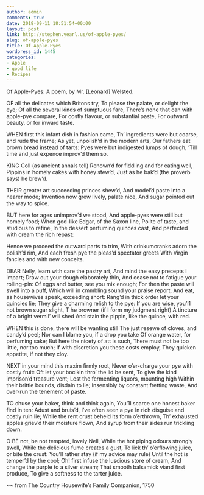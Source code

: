 ```yaml
---
author: admin
comments: true
date: 2018-09-11 18:51:54+00:00
layout: post
link: http://stephen.yearl.us/of-apple-pyes/
slug: of-apple-pyes
title: Of Apple-Pyes
wordpress_id: 1445
categories:
- Apple
- good life
- Recipes
---
```


Of Apple-Pyes: A poem, by Mr. [Leonard] Welsted.

OF all the delicates which Britons try, 
To please the palate, or delight the eye; 
Of all the several kinds of sumptuous fare, 
There’s none that can with apple-pye compare, 
For costly flavour, or substantial paste, 
For outward beauty, or for inward taste.

WHEN first this infant dish in fashion came, 
Th’ ingredients were but coarse, and rude the frame; 
As yet, unpolish’d in the modern arts, 
Our fathers eat brown bread instead of tarts: 
Pyes were but indigested lumps of dough, 
’Till time and just expence improv’d them so.

KING Coll (as ancient annals tell) 
Renown’d for fiddling and for eating well, 
Pippins in homely cakes with honey stew’d, 
Just as he bak’d (the proverb says) he brew’d.

THEIR greater art succeeding princes shew’d, 
And model’d paste into a nearer mode; 
Invention now grew lively, palate nice, 
And sugar pointed out the way to spice.

BUT here for ages unimprov’d we stood, 
And apple-pyes were still but homely food; 
When god-like Edgar, of the Saxon line, 
Polite of taste, and studious to refine, 
In the dessert perfuming quinces cast, 
And perfected with cream the rich repast:

Hence we proceed the outward parts to trim, 
With crinkumcranks adorn the polish’d rim, 
And each fresh pye the pleas’d spectator greets 
With Virgin fancies and with new conceits.

DEAR Nelly, learn with care the pastry art, 
And mind the easy precepts I impart; 
Draw out your dough elaborately thin, 
And cease not to fatigue your rolling-pin: 
Of eggs and butter, see you mix enough; 
For then the paste will swell into a puff, 
Which will in cmmbling sound your praise report, 
And eat, as housewives speak, exceeding short: 
Rang’d in thick order let your quincies lie; 
They give a charming relish to the pye: 
If you are wise, you’l1 not brown sugar slight, T
he browner (if I form my judgment right) 
A tincture of a bright vermil’ will shed
And stain the pippin, like the quince, with red.

WHEN this is done, there will be wanting still 
The just resewe of cloves, and candy’d peel; 
Nor can I blame you, if a drop you take 
Of orange water, for perfuming sake; 
But here the nicety of att is such, 
There must not be too little, nor too much; 
If with discretion you these costs employ, 
They quicken appetite, if not they cloy.

NEXT in your mind this maxim firmly root, 
Never o’er-charge your pye with costly fruit: 
Oft let your boclkin thro’ the lid be sent, 
To give the kind imprison’d treasure vent; 
Lest the fermenting liquors, mounting high 
Within their brittle bounds, disdain to lie; 
Insensibly by constant fretting waste, 
And over-run the tenement of paste.

TO chuse your baker, think and think again, 
You’1l scarce one honest baker find in ten: 
Adust and bruis’d, I’ve often seen a pye 
In rich disguise and costly ruin lie; 
While the rent crust beheld its form o’erthrown, 
Th’ exhausted apples griev’d their moisture flown, 
And syrup from their sides run trickling down.

O BE not, be not tempted, lovely Nell,
While the hot piping odours strongly swell, 
While the delicious fume creates a gust, 
To lick th’ o’erflowing juice, or bite the crust: 
You’ll rather stay (if my advice may rule) 
Until the hot is temper’d by the cool; 
Oh! first infuse the luscious store of cream, 
And change the purple to a silver stream; 
That smooth balsamick viand first produce, 
To give a softness to the tarter juice.

~~ from The Country Housewife’s Family Companion, 1750

